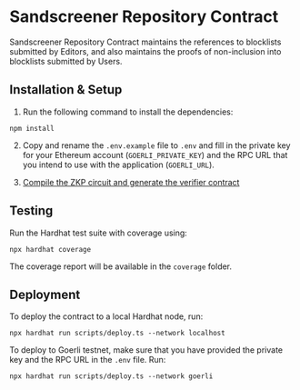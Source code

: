 # Sandscreener Repository Contract

Sandscreener Repository Contract maintains the references to blocklists submitted by Editors, and also maintains the proofs of non-inclusion into blocklists submitted by Users.

## Installation & Setup

1. Run the following command to install the dependencies:

```shell
npm install
```

2. Copy and rename the `.env.example` file to `.env` and fill in the private key for your Ethereum account (`GOERLI_PRIVATE_KEY`) and the RPC URL that you intend to use with the application (`GOERLI_URL`).

3. [Compile the ZKP circuit and generate the verifier contract](../circuits/README.md)

## Testing

Run the Hardhat test suite with coverage using:

```shell
npx hardhat coverage
```

The coverage report will be available in the `coverage` folder.

## Deployment

To deploy the contract to a local Hardhat node, run:

```shell
npx hardhat run scripts/deploy.ts --network localhost
```

To deploy to Goerli testnet, make sure that you have provided the private key and the RPC URL in the `.env` file. Run:

```shell
npx hardhat run scripts/deploy.ts --network goerli
```
